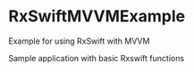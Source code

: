 # RxSwiftMVVMExample
Example for using RxSwift with MVVM

Sample application with basic Rxswift functions
